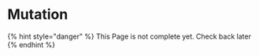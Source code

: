 # Mutation

{% hint style="danger" %}
This Page is not complete yet. Check back later
{% endhint %}

